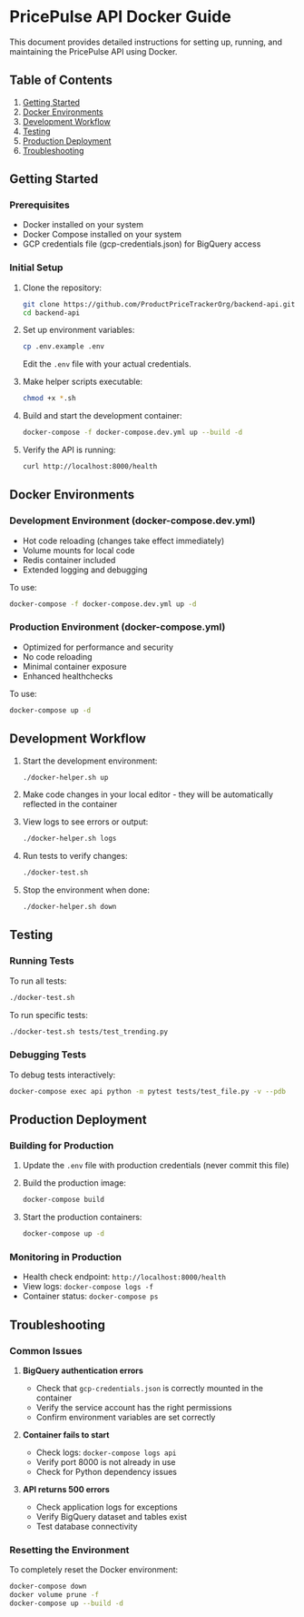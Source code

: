 # PricePulse API Docker Guide

This document provides detailed instructions for setting up, running, and maintaining the PricePulse API using Docker.

## Table of Contents

1. [Getting Started](#getting-started)
2. [Docker Environments](#docker-environments)
3. [Development Workflow](#development-workflow)
4. [Testing](#testing)
5. [Production Deployment](#production-deployment)
6. [Troubleshooting](#troubleshooting)

## Getting Started

### Prerequisites

- Docker installed on your system
- Docker Compose installed on your system
- GCP credentials file (gcp-credentials.json) for BigQuery access

### Initial Setup

1. Clone the repository:

   ```bash
   git clone https://github.com/ProductPriceTrackerOrg/backend-api.git
   cd backend-api
   ```

2. Set up environment variables:

   ```bash
   cp .env.example .env
   ```

   Edit the `.env` file with your actual credentials.

3. Make helper scripts executable:

   ```bash
   chmod +x *.sh
   ```

4. Build and start the development container:

   ```bash
   docker-compose -f docker-compose.dev.yml up --build -d
   ```

5. Verify the API is running:
   ```bash
   curl http://localhost:8000/health
   ```

## Docker Environments

### Development Environment (docker-compose.dev.yml)

- Hot code reloading (changes take effect immediately)
- Volume mounts for local code
- Redis container included
- Extended logging and debugging

To use:

```bash
docker-compose -f docker-compose.dev.yml up -d
```

### Production Environment (docker-compose.yml)

- Optimized for performance and security
- No code reloading
- Minimal container exposure
- Enhanced healthchecks

To use:

```bash
docker-compose up -d
```

## Development Workflow

1. Start the development environment:

   ```bash
   ./docker-helper.sh up
   ```

2. Make code changes in your local editor - they will be automatically reflected in the container

3. View logs to see errors or output:

   ```bash
   ./docker-helper.sh logs
   ```

4. Run tests to verify changes:

   ```bash
   ./docker-test.sh
   ```

5. Stop the environment when done:
   ```bash
   ./docker-helper.sh down
   ```

## Testing

### Running Tests

To run all tests:

```bash
./docker-test.sh
```

To run specific tests:

```bash
./docker-test.sh tests/test_trending.py
```

### Debugging Tests

To debug tests interactively:

```bash
docker-compose exec api python -m pytest tests/test_file.py -v --pdb
```

## Production Deployment

### Building for Production

1. Update the `.env` file with production credentials (never commit this file)

2. Build the production image:

   ```bash
   docker-compose build
   ```

3. Start the production containers:
   ```bash
   docker-compose up -d
   ```

### Monitoring in Production

- Health check endpoint: `http://localhost:8000/health`
- View logs: `docker-compose logs -f`
- Container status: `docker-compose ps`

## Troubleshooting

### Common Issues

1. **BigQuery authentication errors**

   - Check that `gcp-credentials.json` is correctly mounted in the container
   - Verify the service account has the right permissions
   - Confirm environment variables are set correctly

2. **Container fails to start**

   - Check logs: `docker-compose logs api`
   - Verify port 8000 is not already in use
   - Check for Python dependency issues

3. **API returns 500 errors**
   - Check application logs for exceptions
   - Verify BigQuery dataset and tables exist
   - Test database connectivity

### Resetting the Environment

To completely reset the Docker environment:

```bash
docker-compose down
docker volume prune -f
docker-compose up --build -d
```
